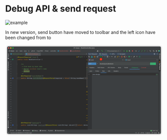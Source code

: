 # Debug API & send request

![example](../../../.vuepress/public/img/example_en.gif)

In new version, send button have moved to toolbar and the left icon have been changed from <i class="icon iconfont icon-restfulFastRequest1"></i> to <i class="icon iconfont icon-restfulFastRequest"></i>

![sendRequest](../../../.vuepress/public/img/sendRequest.png)
